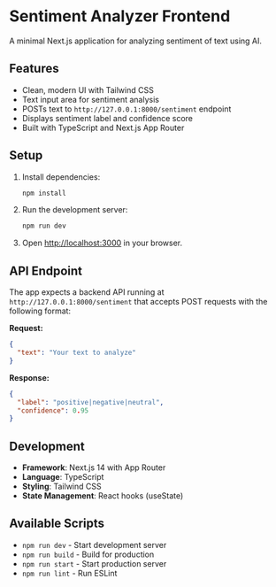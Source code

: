 # Sentiment Analyzer Frontend

A minimal Next.js application for analyzing sentiment of text using AI.

## Features

- Clean, modern UI with Tailwind CSS
- Text input area for sentiment analysis
- POSTs text to `http://127.0.0.1:8000/sentiment` endpoint
- Displays sentiment label and confidence score
- Built with TypeScript and Next.js App Router

## Setup

1. Install dependencies:
   ```bash
   npm install
   ```

2. Run the development server:
   ```bash
   npm run dev
   ```

3. Open [http://localhost:3000](http://localhost:3000) in your browser.

## API Endpoint

The app expects a backend API running at `http://127.0.0.1:8000/sentiment` that accepts POST requests with the following format:

**Request:**
```json
{
  "text": "Your text to analyze"
}
```

**Response:**
```json
{
  "label": "positive|negative|neutral",
  "confidence": 0.95
}
```

## Development

- **Framework**: Next.js 14 with App Router
- **Language**: TypeScript
- **Styling**: Tailwind CSS
- **State Management**: React hooks (useState)

## Available Scripts

- `npm run dev` - Start development server
- `npm run build` - Build for production
- `npm run start` - Start production server
- `npm run lint` - Run ESLint